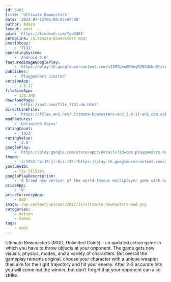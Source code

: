 ```yaml
---
id: 3461
title: 'Ultimate Bowmasters'
date: '2023-07-12T05:00:04+07:00'
author: Admin
layout: post
guid: 'https://kindmod.com/?p=3461'
permalink: /ultimate-bowmasters-mod/
postIDCopy:
    - '7131'
operatingSystem:
    - 'Android 5.0'
featuredImageGooglePlay:
    - 'https://play-lh.googleusercontent.com/xI1MIUknOR0eyB2HOUcNn8tzrghFTRwrNeMedh5nfA0uyM7X57FBq7rYOxLzbvzm_p8'
publisher:
    - 'Playgendary Limited'
versionApp:
    - 1.0.17
fileSizeApp:
    - 120.1Mb
downloadPage:
    - 'https://an1.com/file_7131-dw.html'
directLinkFile:
    - 'https://files.an1.net/ultimate-bowmasters-mod_1.0.17-an1.com.apk'
modFeatures:
    - 'Unlimited Coins'
ratingCount:
    - '1023'
ratingValue:
    - '4.5'
googlePlay:
    - 'https://play.google.com/store/apps/details?id=com.playgendary.bowmasters'
thumb:
    - 's:1932:"a:15:{i:0;s:115:"https://play-lh.googleusercontent.com/x49_9nPoXemckGaw8c2ztspRmLJABnUYzQgfaLGllVQRanrDZ7-Ca5FTUniQKYP24bw=w526-h296";i:1;s:116:"https://play-lh.googleusercontent.com/eiAlfadEeDleVYPwRt8jfTumHnQGmBAOZNQIQXOY_wKZ43xmRVI7owkHTB5z17WQLWfM=w526-h296";i:2;s:115:"https://play-lh.googleusercontent.com/7QQgbrXUQsm4UWors1Y6Dq_8f8U0MRMvrxfZstHfFjJaaY--9A7P7BjF3wkNr_kU8wE=w526-h296";i:3;s:115:"https://play-lh.googleusercontent.com/siiY28rwU5r_GsFK89yJWELmrXcabpCHgkto8DMIhjXb3JsFNM11mgZRpo0s0r9HCa8=w526-h296";i:4;s:115:"https://play-lh.googleusercontent.com/i2q1dofdndiwUhxqEP6xjF84AXcBTXNqYO8FS3f4lF6SWZVEJLAdbV3qmsfeYJgJeLo=w526-h296";i:5;s:116:"https://play-lh.googleusercontent.com/-Nux4ouOpmlmaHKnMkQMDhJsjOrChuBGxLZYK8Jm_nuNjQomdq5rBWBHGj4ZdcEeVedr=w526-h296";i:6;s:115:"https://play-lh.googleusercontent.com/t-E7GTh6YT5m0Lc5Uy4tE6w0ZxeEXXUhnz2dG5V0OathtXV54l1b97-7BxW6RtoCyIA=w526-h296";i:7;s:114:"https://play-lh.googleusercontent.com/3WZnKH2SDTK8z34UQxpzkZYS2CIaiIAl0t1ow1NEDY0s6VnU7xIPyBivcW7gksraNg=w526-h296";i:8;s:115:"https://play-lh.googleusercontent.com/En2-VBT_KE8l-_1jhCnOAHnUDMKpJtNzhazLSJhK4YJbXLVTIsKlR60AdOx8DmwMiZQ=w526-h296";i:9;s:115:"https://play-lh.googleusercontent.com/IsPGsA7egM86kdxEN7qAJLs5Ob8NaARPibT3_EfD6HwQi3Om2rkP1tWSiLzSyGYXGX8=w526-h296";i:10;s:114:"https://play-lh.googleusercontent.com/1kk1f6gPkjZswkF3OYXoLecgfvLlRwAh5FwKdvFk5-rSYu-dR-oRFQGW-Ez3vImFzA=w526-h296";i:11;s:115:"https://play-lh.googleusercontent.com/i0aQNAhxNTT2ZUxx-PtkfBzfnZ7NksLH4-gj89x9wpsQGPVCOQCKDpnOmoe6m2hL7o0=w526-h296";i:12;s:116:"https://play-lh.googleusercontent.com/wYubGi9G_GmF52h07WBl6mhYyXUlngA-74tPixCwPbwTBogfB-o1i2j1CSW2DeKe7ZCJ=w526-h296";i:13;s:115:"https://play-lh.googleusercontent.com/fCaVix_RdrxI0fH-wsyqTUKozgh6iEPGNVBlGaeaAOebGQlM7DCtOiIhHW_b7MV32Vw=w526-h296";i:14;s:114:"https://play-lh.googleusercontent.com/B2C6AMHCZuXYjlh_pGbQbfubVvaamNjAQyzljlrd7EUWWpEWKV7q6cFyXVbwUCNcvg=w526-h296";}";'
youtubeID:
    - T2v_5T15zYo
googlePlayDescription:
    - 'A brand new version of the world-famous multiplayer game with bowmen! See what a hotsy-totsy aim and shoot game Bowmasters has in store for you:• 60+ INSANE CHARACTERS from all dimensions absolutely for free!.• 60+ DIFFERENT WEAPONS for total mayhem, awesome fatalities with rag-doll physics!.'
priceApp:
    - '0'
priceCurrencyApp:
    - USD
image: /wp-content/uploads/2022/11/ultimate-bowmasters-mod.png
categories:
    - Action
    - Games
tags:
    - mods
---
```


Ultimate Bowmasters (MOD, Unlimited Coins) – an updated action game in which you have to throw objects at your opponent. The game gets new visuals, physics, modes, and a variety of characters. But overall the gameplay remains original, choose your character with a unique weapon then aim for the right trajectory and hit your enemy. After 2-3 accurate hits you will come out the winner, but don’t forget that your opponent can also strike.